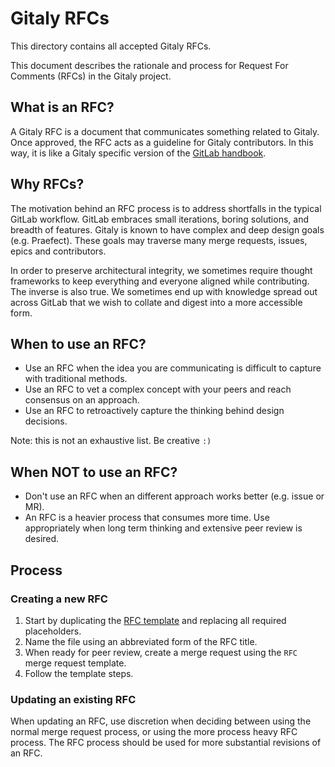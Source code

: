 # Gitaly RFCs

This directory contains all accepted Gitaly RFCs.

This document describes the rationale and process for Request For Comments (RFCs) in the Gitaly project.

## What is an RFC?

A Gitaly RFC is a document that communicates something related to Gitaly. Once approved, the RFC acts as a guideline for Gitaly contributors. In this way, it is like a Gitaly specific version of the [GitLab handbook](https://about.gitlab.com/handbook/).

## Why RFCs?

The motivation behind an RFC process is to address shortfalls in the typical GitLab workflow. GitLab embraces small iterations, boring solutions, and breadth of features. Gitaly is known to have complex and deep design goals (e.g. Praefect). These goals may traverse many merge requests, issues, epics and contributors.

In order to preserve architectural integrity, we sometimes require thought frameworks to keep everything and everyone aligned while contributing. The inverse is also true. We sometimes end up with knowledge spread out across GitLab that we wish to collate and digest into a more accessible form.

## When to use an RFC?

- Use an RFC when the idea you are communicating is difficult to capture with traditional methods.
- Use an RFC to vet a complex concept with your peers and reach consensus on an approach.
- Use an RFC to retroactively capture the thinking behind design decisions.

Note: this is not an exhaustive list. Be creative `:)`

## When NOT to use an RFC?

- Don't use an RFC when an different approach works better (e.g. issue or MR).
- An RFC is a heavier process that consumes more time. Use appropriately when long term thinking and extensive peer review is desired.

## Process

### Creating a new RFC

1. Start by duplicating the [RFC template](template.md) and replacing all required placeholders.
1. Name the file using an abbreviated form of the RFC title.
1. When ready for peer review, create a merge request using the `RFC` merge request template.
1. Follow the template steps.

### Updating an existing RFC

When updating an RFC, use discretion when deciding between using the normal merge request process, or using the more process heavy RFC process. The RFC process should be used for more substantial revisions of an RFC.
